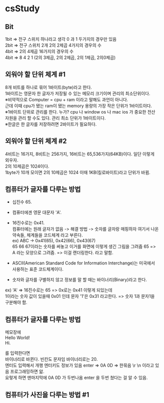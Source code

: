 # csStudy

## Bit
1bit => 전구 스위치 하나라고 생각 0 과 1 두가지의 경우만 있음  
2bit => 전구 스위치 2개 2의 2제곱 4가지의 경우의 수  
4bit => 2의 4제곱 16가지의 경우의 수  
4bit => 8 4 2 1 (2의 3제곱, 2의 2제곱, 2의 1제곱, 2의0제곱)  

## 외워야 할 단위 체계 #1
8개 비트를 하나로 묶어 1바이트(byte)라고 한다.  
1바이트는 영문자 한 글자가 저장될 수 있는 메모리 크기이며 관리의 최소단위이다.  
※비약적으로 Computer = cpu + ram 이라고 말해도 과언이 아니다.  
근데 이때 cpu가 됐는 ram이 됐는 memory 용량의 가장 작은 단위가 1바이트이다.  
※1바이트 단위로 관리를 한다. 누가? cpu 나 window os 나 mac ios 가 중요한 전산 자원을 관리 할 수도 있다. 관리 최소 단위가 1바이트이다.  
※한글은 한 글자를 저장하려면 2바이트가 필요하다.  

## 외워야 할 단위 체계 #2
4비트는 16가지, 8비트는 256가지, 16비트는 65,536가지(64KB)이다. 일단 이렇게 외우자.  
2의 10제곱은 1024이다.  
1byte가 10개 모이면 2의 10제곱은 1024 이때 1KB(킬로바이트)라고 단위가 바뀜.  

## 컴퓨터가 글자를 다루는 방법
  - 십진수 65.  
  - 컴퓨터에겐 영문 대문자 'A'.  
  - 16진수로는 0x41.  
컴퓨터에는 원래 글자가 없음 -> 해결 방법 -> 숫자를 글자랑 매핑하자 여기서 나온 약속들, 체계들을 코드체계 라고 부른다.  
ex) ABC -> 0x41(65), 0x42(66), 0x43(67)  
65 66 67이라는 숫자를 써놓고 이거를 화면에 이렇게 생긴 그림을 그려줌 65 => A 라는 모양으로 그려줌. => 이걸 랜더링한다. 라고 말함.  
  
  - ASCII(American Standard Code for Information Interchange)는 미국에서 사용하는 표준 코드체계이다.  
  - 숫자와 글자를 구별하지 않고 정보를 말 할 때는 바이너리(Binary)라고 한다.  
  
ex) 'A' => 16진수로는 65 => 0x로는 0x41 이렇게 되있는데  
1이라는 숫자 값이 있을때 0x01 인데 문자 '1'은 0x31 라고한다. => 숫자 1과 문자1을 구분해야 함.  

## 컴퓨터가 글자를 다루는 방법
메모장에  
Hello World!  
Hi.  
  
  
를 입력한다면  
바이너리로 바뀐다. 빈칸도 문자임 바이너리로는 20.  
엔터도 입력해서 개행 엔터키도 정보가 있음 enter => 0A 0D => 한묶음 \r \n 이라고 있음 프로그래밍하면 앎.  
요렇게 하면 맨마지막에 0A 0D 가 두번나옴 enter 을 두번 쳤다는 걸 알 수 있음.  
  
## 컴퓨터가 사진을 다루는 방법 #1
